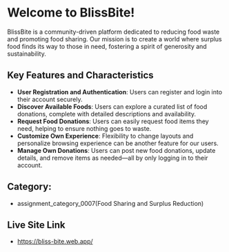 # Welcome to BlissBite!

BlissBite is a community-driven platform dedicated to reducing food waste and promoting food sharing. Our mission is to create a world where surplus food finds its way to those in need, fostering a spirit of generosity and sustainability.


## Key Features and Characteristics
- **User Registration and Authentication**:  Users can register and login into their account securely.
- **Discover Available Foods**:  Users can explore a curated list of food donations, complete with detailed descriptions and availability.
- **Request Food Donations**:  Users can easily request food items they need, helping to ensure nothing goes to waste.
- **Customize Own Experience**: Flexibility to change layouts and personalize browsing experience can be another feature for our users.
- **Manage Own Donations**:  Users can post new food donations, update details, and remove items as needed—all by only logging in to their account.


## Category:
- assignment_category_0007(Food Sharing and Surplus Reduction)

## Live Site Link
- https://bliss-bite.web.app/